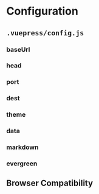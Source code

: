 # Configuration

## `.vuepress/config.js`

### baseUrl

### head

### port

### dest

### theme

### data

### markdown

### evergreen

## Browser Compatibility
